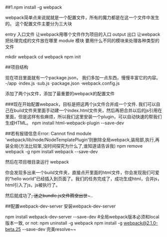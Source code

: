 ##1.npm install -g webpack

webpack简单点来说就就是一个配置文件，所有的魔力都是在这一个文件中发生的。 这个配置文件主要分为三大块

entry 入口文件 让webpack用哪个文件作为项目的入口
output 出口 让webpack把处理完成的文件放在哪里
module 模块 要用什么不同的模块来处理各种类型的文件

mkdir webpack
cd webpack
npm init

##项目结构

现在项目里面就有一个package.json， 我们多加一点东西，慢慢丰富它的内容。
-/app
    ·index.js
    ·sub.js
·package.json
·webpack.config.js

添加了两个js文件，添加了最重要的webpack的配置文件

###现在开始配置webpack，目标是把这两个js文件合并成一个文件. 我们可以自己在build文件夹里面手动建一个index.html文件夹，然后再把合并以后的js引用在里面，但是这样有些麻烦，所以我们这里安装一个plugin，可以自动快速的帮我们生成HTML。
npm install html-webpack-plugin --save-dev

##若有报错信息:Error: Cannot find module 'webpack/lib/node/NodeTemplatePlugin'则删除全局webpack,装局部,执行,再装全局(方法比较笨,没时间探究为什么了,谁知道请告诉我)
npm remove webpack -g
npm install webpack --save-dev

然后在项目根目录运行
webpack

你会发现多出来一个build文件夹，直接点开里面的html文件，你会发现我们可爱的“hello world”已经插入到页面了。我们的任务完成了，成功生成html，合并js，html引入了js，js被执行了。

然后就成功了~~, 迷之bundle.js文件腾空出世~~~..

##配置webpack-dev-server
安装webpack-dev-server

npm install webpack-dev-server --save-dev
#全局webpack版本必须和local版本一致, or not:
npm uninstall -g webpack
npm install -g webpack@2.1.0-beta.25 --save-dev
完美resolve~~